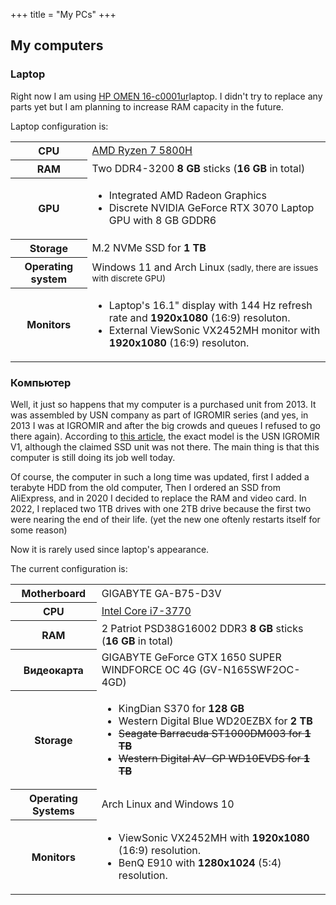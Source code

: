 +++
title = "My PCs"
+++
## My computers
### Laptop
Right now I am using <a 
href="https://support.hp.com/us-en/document/c08081496" target="_blank">HP OMEN
16-c0001ur</a>laptop. I didn't try to replace any parts yet but I am planning to
increase RAM capacity in the future.

Laptop configuration is:

<table class="table table-hover">
    <tbody>
        <tr>
            <th scope="row">CPU</th>
            <td>
                <a href="https://www.amd.com/en/products/apu/amd-ryzen-7-5800h"
                target="_blank">AMD Ryzen 7 5800H</a>
            </td>
        </tr>
        <tr>
            <th scope="row">RAM</th>
            <td>
                Two DDR4-3200 <strong>8 GB</strong> sticks (<strong>16 GB
                </strong> in total)
            </td>
        </tr>
        <tr>
            <th scope="row">GPU</th>
            <td>
                <ul>
                    <li>Integrated AMD Radeon Graphics</li>
                    <li>
                        Discrete NVIDIA GeForce RTX 3070 Laptop GPU with 8 GB
                        GDDR6
                    </li>
                </ul>
            </td>
        </tr>
        <tr>
            <th scope="row">Storage</th>
            <td>M.2 NVMe SSD for <strong>1 TB</strong></td>
        </tr>
        <tr>
            <th scope="row">Operating system</th>
            <td>
                Windows 11 and Arch Linux
                <small>(sadly, there are issues with discrete GPU)</small>
            </td>
        </tr>
        <tr>
            <th scope="row">Monitors</th>
            <td>
                <ul>
                    <li>
                        Laptop's 16.1" display with 144 Hz refresh rate and
                        <strong>1920x1080</strong> (16:9) resoluton.
                    </li>
                    <li>
                        External ViewSonic VX2452MH monitor with
                        <strong>1920x1080</strong> (16:9) resoluton.
                    </li>
                </ul>
            </td>
        </tr>
    </tbody>
</table>

### Компьютер
Well, it just so happens that my computer is a purchased unit from 2013. It was
assembled by USN company as part of IGROMIR series (and yes, in 2013 I was at
IGROMIR and after the big crowds and queues I refused to go there again).
According to <a href="http://www.dailycomm.ru/m/24594/" target="_blank">this
article</a>, the exact model is the USN IGROMIR V1, although the claimed SSD
unit was not there. The main thing is that this computer is still doing its job
well today.

Of course, the computer in such a long time was updated, first I added a
terabyte HDD from the old computer, Then I ordered an SSD from AliExpress, and
in 2020 I decided to replace the RAM and video card. In 2022, I replaced two 1TB
drives with one 2TB drive because the first two were nearing the end of their
life. (yet the new one oftenly restarts itself for some reason)

Now it is rarely used since laptop's appearance.

The current configuration is:
<table class="table table-hover">
    <tbody>
        <tr>
            <th scope="row">Motherboard</th>
            <td>GIGABYTE GA-B75-D3V</td>
        </tr>
        <tr>
            <th scope="row">CPU</th>
            <td>
                <a href=
"https://ark.intel.com/content/www/us/en/ark/products/65719/intel-core-i7-3770-processor-8m-cache-up-to-3-90-ghz.html"
                   target="_blank">Intel Core i7-3770</a>
            </td>
        </tr>
        <tr>
            <th scope="row">RAM</th>
            <td>
                2 Patriot PSD38G16002 DDR3 <strong>8 GB</strong> sticks
                (<strong>16 GB</strong> in total)
            </td>
        </tr>
        <tr>
            <th scope="row">Видеокарта</th>
            <td>
                GIGABYTE GeForce GTX 1650 SUPER WINDFORCE OC 4G
                (GV-N165SWF2OC-4GD)
            </td>
        </tr>
        <tr>
            <th scope="row">Storage</th>
            <td>
                <ul>
                    <li>KingDian S370 for <strong>128 GB</strong></li>
                    <li>
                        Western Digital Blue WD20EZBX for <strong>2 TB</strong>
                    </li>
                    <del>
                        <li>
                            Seagate Barracuda ST1000DM003 for <strong>1 TB
                            </strong>
                        </li>
                    </del>
                    <del>
                        <li>
                            Western Digital AV-GP WD10EVDS for <strong>1 TB
                            </strong>
                        </li>
                    </del>
                </ul>
            </td>
        </tr>
        <tr>
            <th scope="row">Operating Systems</th>
            <td>
                Arch Linux and Windows 10
            </td>
        </tr>
        <tr>
            <th scope="row">Monitors</th>
            <td>
                <ul>
                    <li>
                        ViewSonic VX2452MH with <strong>1920x1080
                        </strong> (16:9) resolution.
                    </li>
                    <li>
                        BenQ E910 with <strong>1280x1024</strong> (5:4) resolution.
                    </li>
                </ul>
            </td>
        </tr>
    </tbody>
</table>